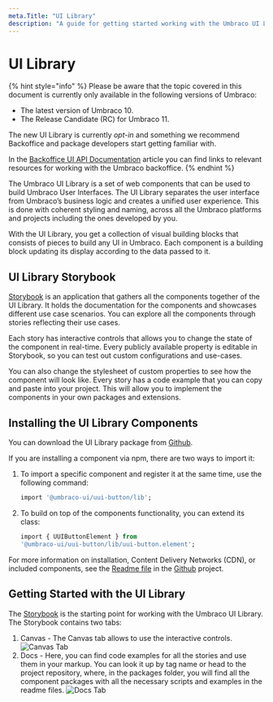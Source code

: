 ```yaml
---
meta.Title: "UI Library"
description: "A guide for getting started working with the Umbraco UI Library"
---
```


# UI Library

{% hint style="info" %}
Please be aware that the topic covered in this document is currently only available in the following versions of Umbraco:

* The latest version of Umbraco 10.
* The Release Candidate (RC) for Umbraco 11.

The new UI Library is currently *opt-in* and something we recommend Backoffice and package developers start getting familiar with.

In the [Backoffice UI API Documentation](backoffice-ui-api-documentation.md) article you can find links to relevant resources for working with the Umbraco backoffice.
{% endhint %}

The Umbraco UI Library is a set of web components that can be used to build Umbraco User Interfaces. The UI Library separates the user interface from Umbraco’s business logic and creates a unified user experience. This is done with coherent styling and naming, across all the Umbraco platforms and projects including the ones developed by you.

With the UI Library, you get a collection of visual building blocks that consists of pieces to build any UI in Umbraco. Each component is a building block updating its display according to the data passed to it.

## UI Library Storybook

[Storybook](https://uui.umbraco.com/) is an application that gathers all the components together of the UI Library. It holds the documentation for the components and showcases different use case scenarios. You can explore all the components through stories reflecting their use cases.

Each story has interactive controls that allows you to change the state of the component in real-time. Every publicly available property is editable in Storybook, so you can test out custom configurations and use-cases.

You can also change the stylesheet of custom properties to see how the component will look like. Every story has a code example that you can copy and paste into your project. This will allow you to implement the components in your own packages and extensions.

## Installing the UI Library Components

You can download the UI Library package from [Github](https://github.com/umbraco/Umbraco.UI/tree/dev/packages/uui).

If you are installing a component via npm, there are two ways to import it:

1. To import a specific component and register it at the same time, use the following command:

    ```sql
    import '@umbraco-ui/uui-button/lib';
    ```

2. To build on top of the components functionality, you can extend its class:

    ```sql
    import { UUIButtonElement } from 
    '@umbraco-ui/uui-button/lib/uui-button.element';
    ```

For more information on installation, Content Delivery Networks (CDN), or included components, see the [Readme file](https://github.com/umbraco/Umbraco.UI/blob/dev/packages/uui/README.md) in the [Github](https://github.com/umbraco/Umbraco.UI/tree/dev/packages/uui) project.

## Getting Started with the UI Library

The [Storybook](https://uui.umbraco.com/) is the starting point for working with the Umbraco UI Library.  The Storybook contains two tabs:

1. Canvas - The Canvas tab allows to use the interactive controls.
    ![Canvas Tab](images/Canvas_tab.png)
2. Docs - Here, you can find code examples for all the stories and use them in your markup. You can look it up by tag name or head to the project repository, where, in the packages folder, you will find all the component packages with all the necessary scripts and examples in the readme files.
    ![Docs Tab](images/Docs_tab.png)
